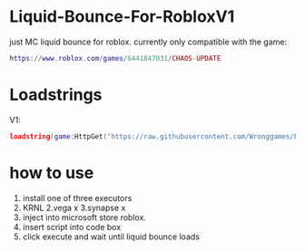 # Liquid-Bounce-For-RobloxV1
just MC liquid bounce for roblox. currently only compatible with the game:
```lua
https://www.roblox.com/games/6441847031/CHAOS-UPDATE
```

# Loadstrings
V1:
```lua
loadstring(game:HttpGet("https://raw.githubusercontent.com/Wronggames/Liquid-Bounce-For-RobloxV1/main/MainScript", true))()
```

# how to use 
1. install one of three executors
  1. KRNL
  2.vega x
  3.synapse x
2. inject into microsoft store roblox.
3. insert script into code box
4. click execute and wait until liquid bounce loads
